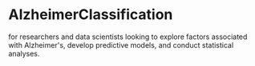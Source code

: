 # AlzheimerClassification
for researchers and data scientists looking to explore factors associated with Alzheimer's, develop predictive models, and conduct statistical analyses.
